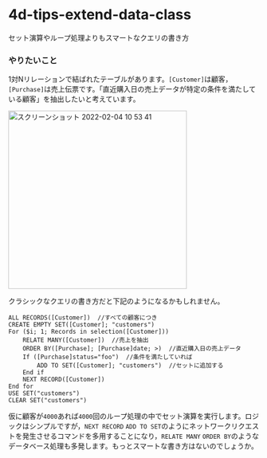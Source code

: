 # 4d-tips-extend-data-class
セット演算やループ処理よりもスマートなクエリの書き方

### やりたいこと

1対Nリレーションで結ばれたテーブルがあります。`[Customer]`は顧客，`[Purchase]`は売上伝票です。「直近購入日の売上データが特定の条件を満たしている顧客」を抽出したいと考えています。

<img width="358" alt="スクリーンショット 2022-02-04 10 53 41" src="https://user-images.githubusercontent.com/1725068/152459539-55453a1a-4a26-4a81-9381-b7498df9005e.png">

クラシックなクエリの書き方だと下記のようになるかもしれません。

```4d
ALL RECORDS([Customer])  //すべての顧客につき
CREATE EMPTY SET([Customer]; "customers")
For ($i; 1; Records in selection([Customer]))
	RELATE MANY([Customer])  //売上を抽出
	ORDER BY([Purchase]; [Purchase]date; >)  //直近購入日の売上データ
	If ([Purchase]status="foo")  //条件を満たしていれば
		ADD TO SET([Customer]; "customers")  //セットに追加する
	End if 
	NEXT RECORD([Customer])
End for 
USE SET("customers")
CLEAR SET("customers")
```

仮に顧客が`4000`あれば`4000`回のループ処理の中でセット演算を実行します。ロジックはシンプルですが，`NEXT RECORD` `ADD TO SET`のようにネットワークリクエストを発生させるコマンドを多用することになり，`RELATE MANY` `ORDER BY`のようなデータベース処理も多発します。もっとスマートな書き方はないのでしょうか。
